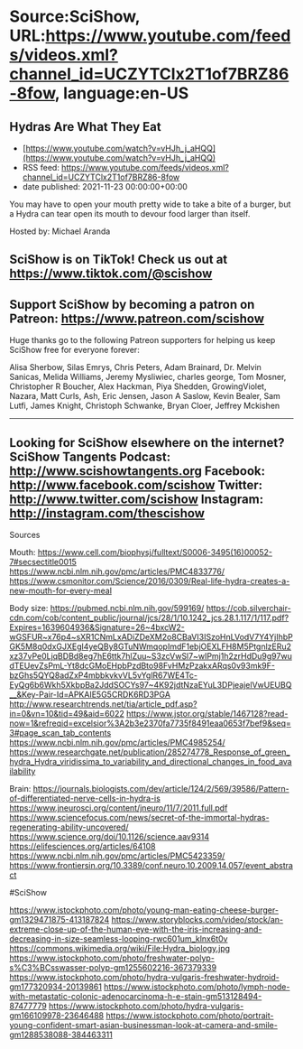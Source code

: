 # Source:SciShow, URL:https://www.youtube.com/feeds/videos.xml?channel_id=UCZYTClx2T1of7BRZ86-8fow, language:en-US

## Hydras Are What They Eat
 - [https://www.youtube.com/watch?v=vHJh_j_aHQQ](https://www.youtube.com/watch?v=vHJh_j_aHQQ)
 - RSS feed: https://www.youtube.com/feeds/videos.xml?channel_id=UCZYTClx2T1of7BRZ86-8fow
 - date published: 2021-11-23 00:00:00+00:00

You may have to open your mouth pretty wide to take a bite of a burger, but a Hydra can tear open its mouth to devour food larger than itself.

Hosted by: Michael Aranda

SciShow is on TikTok!  Check us out at https://www.tiktok.com/@scishow 
----------
Support SciShow by becoming a patron on Patreon: https://www.patreon.com/scishow
----------
Huge thanks go to the following Patreon supporters for helping us keep SciShow free for everyone forever:

Alisa Sherbow, Silas Emrys, Chris Peters, Adam Brainard, Dr. Melvin Sanicas, Melida Williams, Jeremy Mysliwiec, charles george, Tom Mosner, Christopher R Boucher, Alex Hackman, Piya Shedden, GrowingViolet, Nazara, Matt Curls, Ash, Eric Jensen, Jason A Saslow, Kevin Bealer, Sam Lutfi, James Knight, Christoph Schwanke, Bryan Cloer, Jeffrey Mckishen

----------
Looking for SciShow elsewhere on the internet?
SciShow Tangents Podcast: http://www.scishowtangents.org
Facebook: http://www.facebook.com/scishow
Twitter: http://www.twitter.com/scishow
Instagram: http://instagram.com/thescishow
----------
Sources

Mouth:
https://www.cell.com/biophysj/fulltext/S0006-3495(16)00052-7#secsectitle0015
https://www.ncbi.nlm.nih.gov/pmc/articles/PMC4833776/
https://www.csmonitor.com/Science/2016/0309/Real-life-hydra-creates-a-new-mouth-for-every-meal

Body size:
https://pubmed.ncbi.nlm.nih.gov/599169/
https://cob.silverchair-cdn.com/cob/content_public/journal/jcs/28/1/10.1242_jcs.28.1.117/1/117.pdf?Expires=1639604936&Signature=26~4bxcW2-wGSFUR~x76p4~sXR1CNmLxADiZDeXM2o8CBaVI3ISzoHnLVodV7Y4YjIhbPGK5M8q0dxGJXEgl4yeQBy8GTuNWmqopImdF1ebjOEXLFH8M5PtgnlzERu2xz37vPe0LjqBDBd8eg7hE6ttk7hlZuu~S3zcVwSl7~wIPmj1h2zrHdDu9g97wudTEUevZsPmL-Yt8dcGMoEHpbPzdBto98FvHMzPzakxARqs0v93mk9F-bzGhs5QYQ8adZxP4mbbkvkvVL5vYglR67WE4Tc-EyQg6b6Wkh5XkbpBa2JddSOCYs97~4K92jdtNzaEYuL3DPjeajelVwUEUBQ__&Key-Pair-Id=APKAIE5G5CRDK6RD3PGA
http://www.researchtrends.net/tia/article_pdf.asp?in=0&vn=10&tid=49&aid=6022
https://www.jstor.org/stable/1467128?read-now=1&refreqid=excelsior%3A2b3e2370fa7735f8491eaa0653f7bef9&seq=3#page_scan_tab_contents
https://www.ncbi.nlm.nih.gov/pmc/articles/PMC4985254/
https://www.researchgate.net/publication/285274778_Response_of_green_hydra_Hydra_viridissima_to_variability_and_directional_changes_in_food_availability


Brain:
https://journals.biologists.com/dev/article/124/2/569/39586/Pattern-of-differentiated-nerve-cells-in-hydra-is
https://www.jneurosci.org/content/jneuro/11/7/2011.full.pdf
https://www.sciencefocus.com/news/secret-of-the-immortal-hydras-regenerating-ability-uncovered/
https://www.science.org/doi/10.1126/science.aav9314
https://elifesciences.org/articles/64108
https://www.ncbi.nlm.nih.gov/pmc/articles/PMC5423359/
https://www.frontiersin.org/10.3389/conf.neuro.10.2009.14.057/event_abstract

#SciShow


https://www.istockphoto.com/photo/young-man-eating-cheese-burger-gm1329471875-413187824
https://www.storyblocks.com/video/stock/an-extreme-close-up-of-the-human-eye-with-the-iris-increasing-and-decreasing-in-size-seamless-looping-rwc601um_klnx6t0v
https://commons.wikimedia.org/wiki/File:Hydra_biology.jpg
https://www.istockphoto.com/photo/freshwater-polyp-s%C3%BCsswasser-polyp-gm1255602216-367379339
https://www.istockphoto.com/photo/hydra-vulgaris-freshwater-hydroid-gm177320934-20139861
https://www.istockphoto.com/photo/lymph-node-with-metastatic-colonic-adenocarcinoma-h-e-stain-gm513128494-87477779
https://www.istockphoto.com/photo/hydra-vulgaris-gm166109978-23646488
https://www.istockphoto.com/photo/portrait-young-confident-smart-asian-businessman-look-at-camera-and-smile-gm1288538088-384463311

